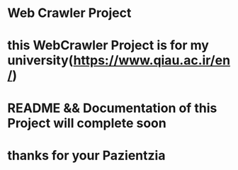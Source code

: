 #  Web Crawler Project 



# this  WebCrawler Project is for my university(https://www.qiau.ac.ir/en/)




#  README && Documentation of this Project will complete soon 



# thanks for your Pazientzia 
